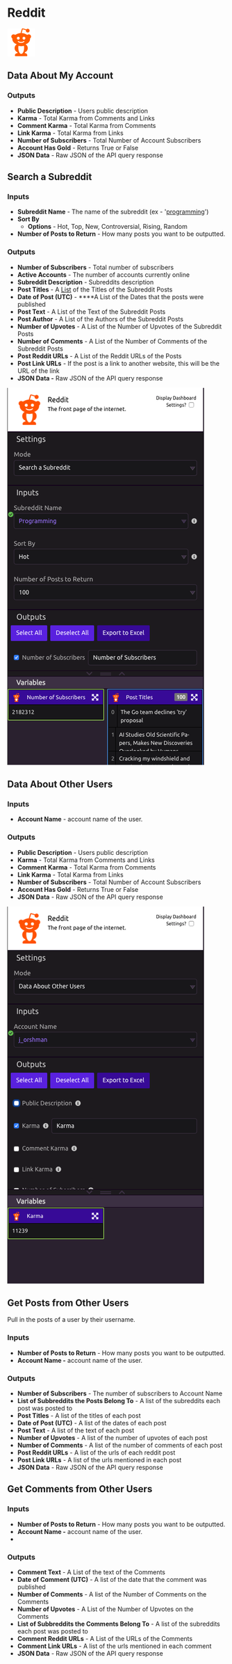 # Reddit

![The front page of the internet.](../../.gitbook/assets/reddit%20%281%29.png)

## Data About My Account

### Outputs

* **Public Description** - Users public description
* **Karma** - Total Karma from Comments and Links
* **Comment Karma** - Total Karma from Comments
* **Link Karma** - Total Karma from Links
* **Number of Subscribers** - Total Number of Account Subscribers
* **Account Has Gold** - Returns True or False
* **JSON Data** - Raw JSON of the API query response

## Search a Subreddit

### Inputs

* **Subreddit Name** - The name of the subreddit \(ex - '[programming](https://www.reddit.com/r/programming/)'\)
* **Sort By**
  * **Options** - Hot, Top, New, Controversial, Rising, Random
* **Number of Posts to Return** - How many posts you want to be outputted. 

### Outputs

* **Number of Subscribers** - Total number of subscribers
* **Active Accounts** - The number of accounts currently online
* **Subreddit Description** - Subreddits description
* **Post Titles** - A [List](../../introduction/variables.md#lists) of the Titles of the Subreddit Posts
* **Date of Post \(UTC\)** - ****A List of the Dates that the posts were published
* **Post Text** - A List of the Text of the Subreddit Posts
* **Post Author** - A List of the Authors of the Subreddit Posts
* **Number of Upvotes** - A List of the Number of Upvotes of the Subreddit Posts
* **Number of Comments** - A List of the Number of Comments of the Subreddit Posts
* **Post Reddit URLs** - A List of the Reddit URLs of the Posts
* **Post Link URLs** - If the post is a link to another website, this will be the URL of the link
* **JSON Data -** Raw JSON of the API query response

![Search a Subreddit](../../.gitbook/assets/reddit_sub.png)



## Data About Other Users

### Inputs

* **Account Name** - account name of the user. 

### Outputs

* **Public Description** - Users public description
* **Karma** - Total Karma from Comments and Links
* **Comment Karma** - Total Karma from Comments
* **Link Karma** - Total Karma from Links
* **Number of Subscribers** - Total Number of Account Subscribers
* **Account Has Gold** - Returns True or False
* **JSON Data** - Raw JSON of the API query response

![Data About Other Users](../../.gitbook/assets/reddit_other_users.png)



## Get Posts from Other Users

Pull in the posts of a user by their username. 

### Inputs

* **Number of Posts to Return** - How many posts you want to be outputted. 
* **Account Name -** account name of the user. 

### Outputs

* **Number of Subscribers** - The number of subscribers to Account Name
* **List of Subbreddits the Posts Belong To** - A list of the subreddits each post was posted to
* **Post Titles** - A list of the titles of each post
* **Date of Post \(UTC\)** - A list of the dates of each post
* **Post Text** - A list of the text of each post
* **Number of Upvotes** - A list of the number of upvotes of each post
* **Number of Comments** - A list of the number of comments of each post
* **Post Reddit URLs** - A list of the urls of each reddit post
* **Post Link URLs** - A list of the urls mentioned in each post
* **JSON Data**  - Raw JSON of the API query response 

## Get Comments from Other Users

### Inputs

* **Number of Posts to Return** - How many posts you want to be outputted. 
* **Account Name -** account name of the user. 
* 
### Outputs

* **Comment Text** - A List of the text of the Comments
* **Date of Comment \(UTC\)** - A list of the date that the comment was published
* **Number of Comments** - A list of the Number of Comments on the Comments
* **Number of Upvotes** - A List of the Number of Upvotes on the Comments
* **List of Subbreddits the Comments Belong To** - A list of the subreddits each post was posted to
* **Comment Reddit URLs** - A List of the URLs of the Comments
* **Comment Link URLs** - A list of the urls mentioned in each comment
* **JSON Data** - Raw JSON of the API query response

